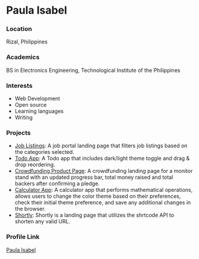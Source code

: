 # Paula Isabel

### Location

Rizal, Philippines

### Academics

BS in Electronics Engineering, Technological Institute of the Philippines

### Interests

- Web Development
- Open source
- Learning languages
- Writing

### Projects

- [Job Listings](https://github.com/paulaxisabel/job-listings): A job portal landing page that filters job listings based on the categories selected.
- [Todo App](https://github.com/paulaxisabel/Todo): A Todo app that includes dark/light theme toggle and drag & drop reordering.
- [Crowdfunding Product Page](https://github.com/paulaxisabel/crowdfunding): A crowdfunding landing page for a monitor stand with an updated progress bar, total money raised and total backers after confirming a pledge.
- [Calculator App](https://github.com/paulaxisabel/calculator-app): A calculator app that performs mathematical operations, allows users to change the color theme based on their preferences, check their initial theme preference, and save any additional changes in the browser.
- [Shortly](https://github.com/paulaxisabel/shortly): Shortly is a landing page that utilizes the shrtcode API to shorten any valid URL.

### Profile Link

[Paula Isabel](https://github.com/paulaxisabel/)